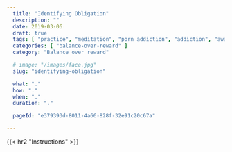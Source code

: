 ```yaml
---
  title: "Identifying Obligation"
  description: ""
  date: 2019-03-06
  draft: true
  tags: [ "practice", "meditation", "porn addiction", "addiction", "awareness", "awareness exercises", "perspective", "nofap", "neverfap", "neverfap deluxe" ]
  categories: [ "balance-over-reward" ]
  category: "Balance over reward"

  # image: "/images/face.jpg"
  slug: "identifying-obligation"

  what: "."
  how: "."
  when: "."
  duration: "."

  pageId: "e379393d-8011-4a66-828f-32e91c20c67a"

---
```



<!-- {{< hr2 "Context" >}} -->



{{< hr2 "Instructions" >}}




<!-- 
{{< hr2 "Additional Resources" >}}  -->

<!-- maybe link to other  -->

